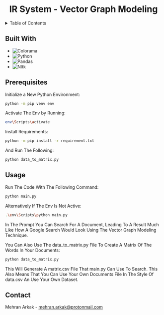 <!-- PROJECT LOGO -->
<h1 align="center">IR System - Vector Graph Modeling</h1>

<!-- TABLE OF CONTENTS -->
<details>
  <summary>Table of Contents</summary>
  <ol>
    <li><a href="#built-with">Built With</a></li>
    <li><a href="#prerequisites">Prerequisites</a></li>
    <li><a href="#usage">Usage</a></li>
    <li><a href="#contact">Contact</a></li>
  </ol>
</details>

## Built With

* ![Colorama][Colorama]
* ![Python][Python]
* ![Pandas][Pandas]
* ![Nltk][Nltk]

<!-- GETTING STARTED -->
## Prerequisites

Initialize a New Python Environment:
```sh
python -m pip venv env
```

Activate The Env by Running:
```sh
env\Scripts\activate
```

Install Requirements:
```sh
python -m pip install -r requirement.txt
```

And Run The Following:
```sh
python data_to_matrix.py
```

<!-- USAGE EXAMPLES -->
## Usage

Run The Code With The Following Command:
```sh
python main.py
```

Alternatively If The Env Is Not Active:
```sh
.\env\Scripts\python main.py
```

In The Prompt You Can Search For A Document, Leading To A Result Much Like How A Google Search Would Look Using The Vector Graph Modeling Technique.

You Can Also Use The data_to_matrix.py File To Create A Matrix Of The Words In Your Documents:
```sh
python data_to_matrix.py
```

This Will Generate A matrix.csv File That main.py Can Use To Search.
This Also Means That You Can Use Your Own Documents File In The Style Of data.csv An Use Your Own Dataset.

<!-- CONTACT -->
## Contact
Mehran Arkak - mehran.arkak@protonmail.com

[Colorama]: https://img.shields.io/badge/Colorama-EEEEEE?style=for-the-badge&logo=python
[Python]: https://img.shields.io/badge/Python-EEEEEE?style=for-the-badge&logo=python
[Pandas]: https://img.shields.io/badge/Pandas-EEEEEE?style=for-the-badge&logo=python
[Nltk]: https://img.shields.io/badge/Nltk-EEEEEE?style=for-the-badge&logo=python

